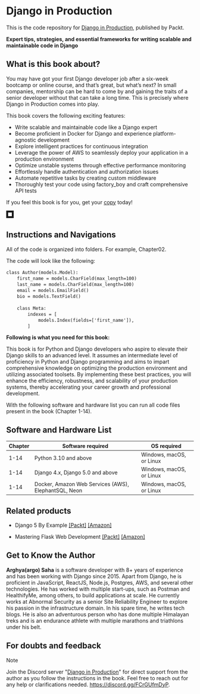 # Django in Production

<a href="https://www.packtpub.com/product/django-in-production/9781804610480"><img src="https://content.packt.com/B18867/cover_image_small.jpg" alt="" height="256px" align="right"></a>

This is the code repository for [Django in Production](https://www.packtpub.com/product/django-in-production/9781804610480), published by Packt.

**Expert tips, strategies, and essential frameworks for writing scalable and maintainable code in Django**

## What is this book about?
You may have got your first Django developer job after a six-week bootcamp or online course, and that’s great, but what’s next? In small companies, mentorship can be hard to come by and gaining the traits of a senior developer without that can take a long time. This is precisely where Django in Production comes into play.
	
This book covers the following exciting features:
* Write scalable and maintainable code like a Django expert
* Become proficient in Docker for Django and experience platform-agnostic development
* Explore intelligent practices for continuous integration
* Leverage the power of AWS to seamlessly deploy your application in a production environment
* Optimize unstable systems through effective performance monitoring
* Effortlessly handle authentication and authorization issues
* Automate repetitive tasks by creating custom middleware
* Thoroughly test your code using factory_boy and craft comprehensive API tests

If you feel this book is for you, get your [copy](https://www.amazon.com/dp/1804610488) today!

<a href="https://www.packtpub.com/?utm_source=github&utm_medium=banner&utm_campaign=GitHubBanner"><img src="https://raw.githubusercontent.com/PacktPublishing/GitHub/master/GitHub.png" 
alt="https://www.packtpub.com/" border="5" /></a>


## Instructions and Navigations
All of the code is organized into folders. For example, Chapter02.

The code will look like the following:
```
class Author(models.Model):
    first_name = models.CharField(max_length=100)
    last_name = models.CharField(max_length=100)
    email = models.EmailField()
    bio = models.TextField()
    
	class Meta:
        indexes = [
            models.Index(fields=['first_name']),
        ]
```

**Following is what you need for this book:**

This book is for Python and Django developers who aspire to elevate their Django skills to an advanced level. It assumes an intermediate level of proficiency in Python and Django programming and aims to impart comprehensive knowledge on optimizing the production environment and utilizing associated toolsets. By implementing these best practices, you will enhance the efficiency, robustness, and scalability of your production systems, thereby accelerating your career growth and professional development.

With the following software and hardware list you can run all code files present in the book (Chapter 1-14).

## Software and Hardware List

| Chapter  | Software required                                      | OS required                   |
| -------- | -------------------------------------------------------| ------------------------------|
| 1-14     | Python 3.10 and above                                  | Windows, macOS, or Linux      |
| 1-14     | Django 4.x, Django 5.0 and above                       | Windows, macOS, or Linux      |
| 1-14     | Docker, Amazon Web Services (AWS), ElephantSQL, Neon   | Windows, macOS, or Linux      |


## Related products <Other books you may enjoy>
* Django 5 By Example [[Packt]](https://www.packtpub.com/product/django-5-by-example-fifth-edition/9781805125457) [[Amazon]](https://www.amazon.com/dp/1805125451)

* Mastering Flask Web Development [[Packt]](https://www.packtpub.com/product/mastering-flask-web-development/9781837633227) [[Amazon]](https://www.amazon.com/dp/1837633223)

## Get to Know the Author
**Arghya(argo) Saha**
is a software developer with 8+ years of experience and has been working with Django since 2015. Apart from Django, he is proficient in JavaScript, ReactJS, Node.js, Postgres, AWS, and several other technologies. He has worked with multiple start-ups, such as Postman and HealthifyMe, among others, to build applications at scale. He currently works at Abnormal Security as a senior Site Reliability Engineer to explore his passion in the infrastructure domain.
In his spare time, he writes tech blogs. He is also an adventurous person who has done multiple Himalayan treks and is an endurance athlete with multiple marathons and triathlons under his belt.

## For doubts and feedback
> [!NOTE]
> 
> Join the Discord server "[Django in Production](https://discord.gg/FCrGUfmDyP)" for direct support from the author as you follow the instructions in the book. Feel free to reach out for any help or clarifications needed. https://discord.gg/FCrGUfmDyP.

